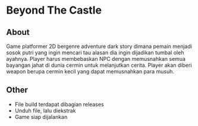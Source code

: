 # Beyond The Castle

## About
Game platformer 2D bergenre adventure dark story dimana pemain menjadi sosok putri yang ingin mencari tau alasan dia ingin dijadikan tumbal oleh ayahnya. Player harus membebaskan NPC dengan memusnahkan semua bayangan jahat di dunia cermin untuk melanjutkan cerita. Player akan diberi weapon berupa cermin kecil yang dapat memusnahkan para musuh.

## Other
- File build terdapat dibagian releases
- Unduh file, lalu diekstrak
- Game siap dijalankan
